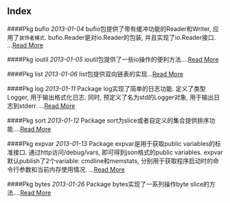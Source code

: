 Index
-----

####Pkg bufio
*2013-01-04*
bufio包提供了带有缓冲功能的Reader和Writer, 应用了`装饰者模式`.  bufio.Reader是对io.Reader的包装, 并且实现了io.Reader接口.  ...[Read More](golang/Pkg-bufio.md)

####Pkg ioutil
*2013-01-05*
ioutil包提供了一些io操作的便利方法....[Read More](golang/Pkg-ioutil.md)

####Pkg list
*2013-01-06*
list包提供双向链表的实现...[Read More](golang/Pkg-list.md)

####Pkg log
*2013-01-11*
Package log实现了简单的日志功能. 定义了类型Logger, 用于输出格式化日志.  同时, 预定义了名为std的Logger对象, 用于输出日志到stderr.  ...[Read More](golang/Pkg-log.md)

####Pkg sort
*2013-01-12*
Package sort为slice或者自定义的集合提供排序功能....[Read More](golang/Pkg-sort.md)

####Pkg expvar
*2013-01-13*
Package expvar是用于获取public variables的标准接口. 通过http访问/debug/vars, 即可得到json格式的public variables.  expvar默认publish了2个variable: cmdline和memstats, 分别用于获取程序启动时的命令行参数和当前内存使用情况.  ...[Read More](golang/Pkg-expvar.md)

####Pkg bytes
*2013-01-26*
Package bytes实现了一系列操作byte slice的方法....[Read More](golang/Pkg-bytes.md)

